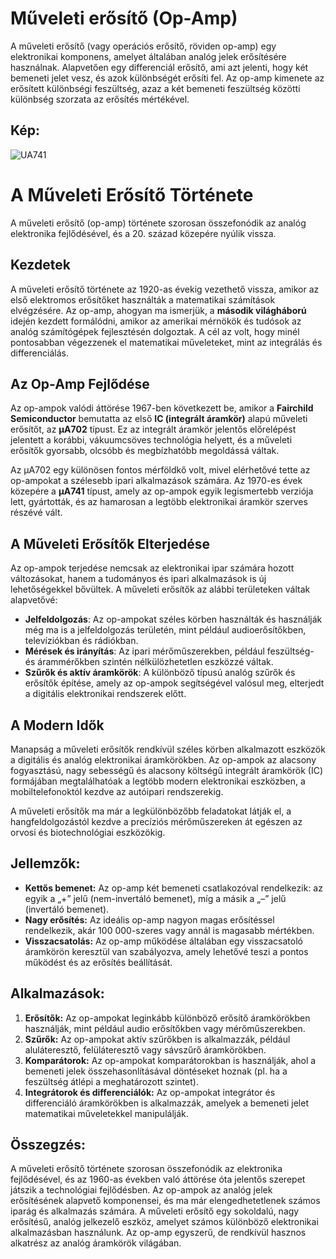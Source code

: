 # Műveleti erősítő (Op-Amp)
A műveleti erősítő (vagy operációs erősítő, röviden op-amp) egy elektronikai komponens, amelyet általában analóg jelek erősítésére használnak. Alapvetően egy differenciál erősítő, ami azt jelenti, hogy két bemeneti jelet vesz, és azok különbségét erősíti fel. Az op-amp kimenete az erősített különbségi feszültség, azaz a két bemeneti feszültség közötti különbség szorzata az erősítés mértékével.

## Kép:
![UA741](https://github.com/user-attachments/assets/c1f5c656-6114-4fd6-8b42-ec44bdb565dd)

# A Műveleti Erősítő Története
A műveleti erősítő (op-amp) története szorosan összefonódik az analóg elektronika fejlődésével, és a 20. század közepére nyúlik vissza.

## Kezdetek
A műveleti erősítő története az 1920-as évekig vezethető vissza, amikor az első elektromos erősítőket használták a matematikai számítások elvégzésére. Az op-amp, ahogyan ma ismerjük, a **második világháború** idején kezdett formálódni, amikor az amerikai mérnökök és tudósok az analóg számítógépek fejlesztésén dolgoztak. A cél az volt, hogy minél pontosabban végezzenek el matematikai műveleteket, mint az integrálás és differenciálás.

## Az Op-Amp Fejlődése
Az op-ampok valódi áttörése 1967-ben következett be, amikor a **Fairchild Semiconductor** bemutatta az első **IC (integrált áramkör)** alapú műveleti erősítőt, az **μA702** típust. Ez az integrált áramkör jelentős előrelépést jelentett a korábbi, vákuumcsöves technológia helyett, és a műveleti erősítők gyorsabb, olcsóbb és megbízhatóbb megoldássá váltak.

Az μA702 egy különösen fontos mérföldkő volt, mivel elérhetővé tette az op-ampokat a szélesebb ipari alkalmazások számára. Az 1970-es évek közepére a **μA741** típust, amely az op-ampok egyik legismertebb verziója lett, gyártották, és az hamarosan a legtöbb elektronikai áramkör szerves részévé vált.

## A Műveleti Erősítők Elterjedése
Az op-ampok terjedése nemcsak az elektronikai ipar számára hozott változásokat, hanem a tudományos és ipari alkalmazások is új lehetőségekkel bővültek. A műveleti erősítők az alábbi területeken váltak alapvetővé:
- **Jelfeldolgozás**: Az op-ampokat széles körben használták és használják még ma is a jelfeldolgozás területén, mint például audioerősítőkben, televíziókban és rádiókban.
- **Mérések és irányítás**: Az ipari mérőműszerekben, például feszültség- és árammérőkben szintén nélkülözhetetlen eszközzé váltak.
- **Szűrők és aktív áramkörök**: A különböző típusú analóg szűrők és erősítők építése, amely az op-ampok segítségével valósul meg, elterjedt a digitális elektronikai rendszerek előtt.

## A Modern Idők
Manapság a műveleti erősítők rendkívül széles körben alkalmazott eszközök a digitális és analóg elektronikai áramkörökben. Az op-ampok az alacsony fogyasztású, nagy sebességű és alacsony költségű integrált áramkörök (IC) formájában megtalálhatóak a legtöbb modern elektronikai eszközben, a mobiltelefonoktól kezdve az autóipari rendszerekig.

A műveleti erősítők ma már a legkülönbözőbb feladatokat látják el, a hangfeldolgozástól kezdve a precíziós mérőműszereken át egészen az orvosi és biotechnológiai eszközökig.

## Jellemzők:
- **Kettős bemenet:** Az op-amp két bemeneti csatlakozóval rendelkezik: az egyik a „+” jelű (nem-invertáló bemenet), míg a másik a „–” jelű (invertáló bemenet).
- **Nagy erősítés:** Az ideális op-amp nagyon magas erősítéssel rendelkezik, akár 100 000-szeres vagy annál is magasabb mértékben.
- **Visszacsatolás:** Az op-amp működése általában egy visszacsatoló áramkörön keresztül van szabályozva, amely lehetővé teszi a pontos működést és az erősítés beállítását.

## Alkalmazások:
1. **Erősítők:** Az op-ampokat leginkább különböző erősítő áramkörökben használják, mint például audio erősítőkben vagy mérőműszerekben.
2. **Szűrők:** Az op-ampokat aktív szűrőkben is alkalmazzák, például aluláteresztő, felüláteresztő vagy sávszűrő áramkörökben.
3. **Komparátorok:** Az op-ampokat komparátorokban is használják, ahol a bemeneti jelek összehasonlításával döntéseket hoznak (pl. ha a feszültség átlépi a meghatározott szintet).
4. **Integrátorok és differenciálók:** Az op-ampokat integrátor és differenciáló áramkörökben is alkalmazzák, amelyek a bemeneti jelet matematikai műveletekkel manipulálják.

## Összegzés:
A műveleti erősítő története szorosan összefonódik az elektronika fejlődésével, és az 1960-as években való áttörése óta jelentős szerepet játszik a technológiai fejlődésben. Az op-ampok az analóg jelek erősítésének alapvető komponensei, és ma már elengedhetetlenek számos iparág és alkalmazás számára. A műveleti erősítő egy sokoldalú, nagy erősítésű, analóg jelkezelő eszköz, amelyet számos különböző elektronikai alkalmazásban használunk. Az op-amp egyszerű, de rendkívül hasznos alkatrész az analóg áramkörök világában.
